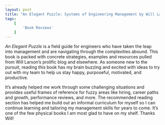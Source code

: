 ```yaml
---
layout: post
title: "An Elegant Puzzle: Systems of Engineering Management by Will Larson"
tags:
    [
        'Book Reviews'
    ]
---
```


_An Elegant Puzzle_ is a field guide for engineers who have taken the leap into management and are navigating through the complexities abound. This book is packed with concrete strategies, examples and resources pulled from Will Larson’s prolific blog and elsewhere. As someone new to the pursuit, reading this book has my brain buzzing and excited with ideas to try out with my team to help us stay happy, purposeful, motivated, and productive.

It’s already helped me work through some challenging situations and provides useful frames of reference for fuzzy areas like hiring, career paths and growth, performance reviews, and more. The recommended reading section has helped me build out an informal curriculum for myself so I can continue learning and tailoring my management skills for years to come. It’s one of the few physical books I am most glad to have on my shelf. Thanks Will!
